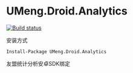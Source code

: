 # UMeng.Droid.Analytics

[![Build status](https://ci.appveyor.com/api/projects/status/6ytfh07j8x2jfd9d/branch/master?svg=true)](https://ci.appveyor.com/project/yaozhenfa/umeng-droid-analytics/branch/master)

安装方式
```
Install-Package UMeng.Droid.Analytics
```

友盟统计分析安卓SDK绑定

